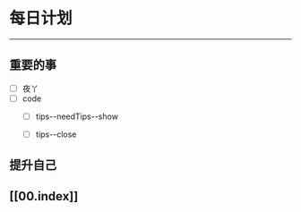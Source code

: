 
# 每日计划
---
## 重要的事

- [ ]    夜丫
- [ ]  code
    - [ ]  tips--needTips--show
    - [ ]  tips--close



## 提升自己

  



## [[00.index]]










